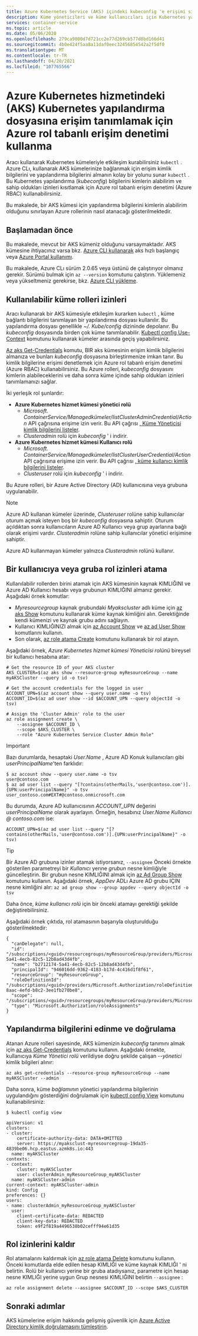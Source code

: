 ```yaml
---
title: Azure Kubernetes Service (AKS) içindeki kubeconfig 'e erişimi sınırlama
description: Küme yöneticileri ve küme kullanıcıları için Kubernetes yapılandırma dosyasına (kubeconfig) erişimi denetleme hakkında bilgi edinin
services: container-service
ms.topic: article
ms.date: 05/06/2020
ms.openlocfilehash: 279ca9800d7d721cc2e77d269cb577d8bd166d41
ms.sourcegitcommit: 4b0e424f5aa8a11daf0eec32456854542a2f5df0
ms.translationtype: MT
ms.contentlocale: tr-TR
ms.lasthandoff: 04/20/2021
ms.locfileid: "107765566"
---
```

# <a name="use-azure-role-based-access-control-to-define-access-to-the-kubernetes-configuration-file-in-azure-kubernetes-service-aks"></a>Azure Kubernetes hizmetindeki (AKS) Kubernetes yapılandırma dosyasına erişim tanımlamak için Azure rol tabanlı erişim denetimi kullanma

Aracı kullanarak Kubernetes kümeleriyle etkileşim kurabilirsiniz `kubectl` . Azure CLı, kullanarak AKS kümelerinize bağlanmak için erişim kimlik bilgilerini ve yapılandırma bilgilerini almanın kolay bir yolunu sunar `kubectl` . Bu Kubernetes yapılandırma (*kubeconfig*) bilgilerini kimlerin alabilirim ve sahip oldukları izinleri kısıtlamak için Azure rol tabanlı erişim denetimi (Azure RBAC) kullanabilirsiniz.

Bu makalede, bir AKS kümesi için yapılandırma bilgilerini kimlerin alabilirim olduğunu sınırlayan Azure rollerinin nasıl atanacağı gösterilmektedir.

## <a name="before-you-begin"></a>Başlamadan önce

Bu makalede, mevcut bir AKS kümeniz olduğunu varsaymaktadır. AKS kümesine ihtiyacınız varsa bkz. [Azure CLI kullanarak][aks-quickstart-cli] aks hızlı başlangıç veya [Azure Portal kullanımı][aks-quickstart-portal].

Bu makalede, Azure CLı sürüm 2.0.65 veya üstünü de çalıştırıyor olmanız gerekir. Sürümü bulmak için `az --version` komutunu çalıştırın. Yüklemeniz veya yükseltmeniz gerekirse, bkz. [Azure CLI yükleme][azure-cli-install].

## <a name="available-cluster-roles-permissions"></a>Kullanılabilir küme rolleri izinleri

Aracı kullanarak bir AKS kümesiyle etkileşim kurarken `kubectl` , küme bağlantı bilgilerini tanımlayan bir yapılandırma dosyası kullanılır. Bu yapılandırma dosyası genellikle *~/. Kube/config* dizininde depolanır. Bu *kubeconfig* dosyasında birden çok küme tanımlanabilir. [Kubectl config Use-Context][kubectl-config-use-context] komutunu kullanarak kümeler arasında geçiş yapabilirsiniz.

[Az aks Get-Credentials][az-aks-get-credentials] komutu, BIR aks kümesinin erişim kimlik bilgilerini almanıza ve bunları *kubeconfig* dosyasına birleştirmenize imkan tanır. Bu kimlik bilgilerine erişimi denetlemek için Azure rol tabanlı erişim denetimi (Azure RBAC) kullanabilirsiniz. Bu Azure rolleri, *kubeconfig* dosyasını kimlerin alabileceklerini ve daha sonra küme içinde sahip oldukları izinleri tanımlamanızı sağlar.

İki yerleşik rol şunlardır:

* **Azure Kubernetes hizmet kümesi yönetici rolü**  
  * *Microsoft. ContainerService/Managedkümeler/listClusterAdminCredential/Action* API çağrısına erişime izin verir. Bu API çağrısı [, Küme Yöneticisi kimlik bilgilerini listeler][api-cluster-admin].
  * *Clusteradmin* rolü için *kubeconfig* ' i indirir.
* **Azure Kubernetes hizmet kümesi Kullanıcı rolü**
  * *Microsoft. ContainerService/Managedkümeler/listClusterUserCredential/Action* API çağrısına erişime izin verir. Bu API çağrısı [, küme kullanıcı kimlik bilgilerini listeler][api-cluster-user].
  * *Clusteruser* rolü için *kubeconfig* ' i indirir.

Bu Azure rolleri, bir Azure Active Directory (AD) kullanıcısına veya grubuna uygulanabilir.

> [!NOTE]
> Azure AD kullanan kümeler üzerinde, *Clusteruser* rolüne sahip kullanıcılar oturum açmak isteyen boş bir *kubeconfig* dosyasına sahiptir. Oturum açıldıktan sonra kullanıcıların Azure AD Kullanıcı veya grup ayarlarına bağlı olarak erişimi vardır. *Clusteradmin* rolüne sahip kullanıcılar yönetici erişimine sahiptir.
>
> Azure AD kullanmayan kümeler yalnızca *Clusteradmin* rolünü kullanır.

## <a name="assign-role-permissions-to-a-user-or-group"></a>Bir kullanıcıya veya gruba rol izinleri atama

Kullanılabilir rollerden birini atamak için AKS kümesinin kaynak KIMLIĞINI ve Azure AD Kullanıcı hesabı veya grubunun KIMLIĞINI almanız gerekir. Aşağıdaki örnek komutlar:

* *Myresourcegroup* kaynak grubundaki *Myakscluster* adlı küme için [az aks Show][az-aks-show] komutunu kullanarak küme kaynak kimliğini alın. Gerektiğinde kendi kümenizi ve kaynak grubu adını sağlayın.
* Kullanıcı KIMLIĞINIZI almak için [az Account Show][az-account-show] ve [az ad User Show][az-ad-user-show] komutlarını kullanın.
* Son olarak, [az role atama Create][az-role-assignment-create] komutunu kullanarak bir rol atayın.

Aşağıdaki örnek, *Azure Kubernetes hizmet kümesi Yöneticisi rolünü* bireysel bir kullanıcı hesabına atar:

```azurecli-interactive
# Get the resource ID of your AKS cluster
AKS_CLUSTER=$(az aks show --resource-group myResourceGroup --name myAKSCluster --query id -o tsv)

# Get the account credentials for the logged in user
ACCOUNT_UPN=$(az account show --query user.name -o tsv)
ACCOUNT_ID=$(az ad user show --id $ACCOUNT_UPN --query objectId -o tsv)

# Assign the 'Cluster Admin' role to the user
az role assignment create \
    --assignee $ACCOUNT_ID \
    --scope $AKS_CLUSTER \
    --role "Azure Kubernetes Service Cluster Admin Role"
```

> [!IMPORTANT]
> Bazı durumlarda, hesaptaki *User.Name* , Azure AD Konuk kullanıcıları gibi *userPrincipalName*'ten farklıdır:
>
> ```output
> $ az account show --query user.name -o tsv
> user@contoso.com
> $ az ad user list --query "[?contains(otherMails,'user@contoso.com')].{UPN:userPrincipalName}" -o tsv
> user_contoso.com#EXT#@contoso.onmicrosoft.com
> ```
>
> Bu durumda, Azure AD kullanıcısının *ACCOUNT_UPN* değerini *userPrincipalName* olarak ayarlayın. Örneğin, hesabınız *User.Name* *Kullanıcı \@ contoso.com* ise:
> 
> ```azurecli-interactive
> ACCOUNT_UPN=$(az ad user list --query "[?contains(otherMails,'user@contoso.com')].{UPN:userPrincipalName}" -o tsv)
> ```

> [!TIP]
> Bir Azure AD grubuna izinler atamak istiyorsanız, `--assignee` Önceki örnekte gösterilen parametreyi bir *Kullanıcı* yerıne *grubun* nesne kimliğiyle güncelleştirin. Bir grubun nesne KIMLIĞINI almak için [az Ad Group Show][az-ad-group-show] komutunu kullanın. Aşağıdaki örnek, *AppDev* ADLı Azure AD grubu IÇIN nesne kimliğini alır: `az ad group show --group appdev --query objectId -o tsv`

Daha önce, *küme kullanıcı rolü* için bir önceki atamayı gerektiği şekilde değiştirebilirsiniz.

Aşağıdaki örnek çıktıda, rol atamasının başarıyla oluşturulduğu gösterilmektedir:

```
{
  "canDelegate": null,
  "id": "/subscriptions/<guid>/resourcegroups/myResourceGroup/providers/Microsoft.ContainerService/managedClusters/myAKSCluster/providers/Microsoft.Authorization/roleAssignments/b2712174-5a41-4ecb-82c5-12b8ad43d4fb",
  "name": "b2712174-5a41-4ecb-82c5-12b8ad43d4fb",
  "principalId": "946016dd-9362-4183-b17d-4c416d1f8f61",
  "resourceGroup": "myResourceGroup",
  "roleDefinitionId": "/subscriptions/<guid>/providers/Microsoft.Authorization/roleDefinitions/0ab01a8-8aac-4efd-b8c2-3ee1fb270be8",
  "scope": "/subscriptions/<guid>/resourcegroups/myResourceGroup/providers/Microsoft.ContainerService/managedClusters/myAKSCluster",
  "type": "Microsoft.Authorization/roleAssignments"
}
```

## <a name="get-and-verify-the-configuration-information"></a>Yapılandırma bilgilerini edinme ve doğrulama

Atanan Azure rolleri sayesinde, AKS kümenizin *kubeconfig* tanımını almak için [az aks Get-Credentials][az-aks-get-credentials] komutunu kullanın. Aşağıdaki örnekte, kullanıcıya *Küme Yönetici rolü* verildiyse doğru şekilde çalışan *--yönetici* kimlik bilgileri alınır:

```azurecli-interactive
az aks get-credentials --resource-group myResourceGroup --name myAKSCluster --admin
```

Daha sonra, küme *bağlamının* yönetici yapılandırma bilgilerinin uygulandığını gösterdiğini doğrulamak için [kubectl config View][kubectl-config-view] komutunu kullanabilirsiniz:

```
$ kubectl config view

apiVersion: v1
clusters:
- cluster:
    certificate-authority-data: DATA+OMITTED
    server: https://myaksclust-myresourcegroup-19da35-4839be06.hcp.eastus.azmk8s.io:443
  name: myAKSCluster
contexts:
- context:
    cluster: myAKSCluster
    user: clusterAdmin_myResourceGroup_myAKSCluster
  name: myAKSCluster-admin
current-context: myAKSCluster-admin
kind: Config
preferences: {}
users:
- name: clusterAdmin_myResourceGroup_myAKSCluster
  user:
    client-certificate-data: REDACTED
    client-key-data: REDACTED
    token: e9f2f819a4496538b02cefff94e61d35
```

## <a name="remove-role-permissions"></a>Rol izinlerini kaldır

Rol atamalarını kaldırmak için [az role atama Delete][az-role-assignment-delete] komutunu kullanın. Önceki komutlarda elde edilen hesap KIMLIĞI ve küme kaynak KIMLIĞI ' ni belirtin. Rolü bir kullanıcı yerine bir gruba atadıysanız, parametre için hesap nesne KIMLIĞI yerine uygun Grup nesnesi KIMLIĞINI belirtin `--assignee` :

```azurecli-interactive
az role assignment delete --assignee $ACCOUNT_ID --scope $AKS_CLUSTER
```

## <a name="next-steps"></a>Sonraki adımlar

AKS kümelerine erişim hakkında gelişmiş güvenlik için [Azure Active Directory kimlik doğrulamasını tümleştirin][aad-integration].

<!-- LINKS - external -->
[kubectl-config-use-context]: https://kubernetes.io/docs/reference/generated/kubectl/kubectl-commands#config
[kubectl-config-view]: https://kubernetes.io/docs/reference/generated/kubectl/kubectl-commands#config

<!-- LINKS - internal -->
[aks-quickstart-cli]: kubernetes-walkthrough.md
[aks-quickstart-portal]: kubernetes-walkthrough-portal.md
[azure-cli-install]: /cli/azure/install-azure-cli
[az-aks-get-credentials]: /cli/azure/aks#az_aks_get_credentials
[azure-rbac]: ../role-based-access-control/overview.md
[api-cluster-admin]: /rest/api/aks/managedclusters/listclusteradmincredentials
[api-cluster-user]: /rest/api/aks/managedclusters/listclusterusercredentials
[az-aks-show]: /cli/azure/aks#az_aks_show
[az-account-show]: /cli/azure/account#az_account_show
[az-ad-user-show]: /cli/azure/ad/user#az_ad_user_show
[az-role-assignment-create]: /cli/azure/role/assignment#az_role_assignment_create
[az-role-assignment-delete]: /cli/azure/role/assignment#az_role_assignment_delete
[aad-integration]: ./azure-ad-integration-cli.md
[az-ad-group-show]: /cli/azure/ad/group#az_ad_group_show
